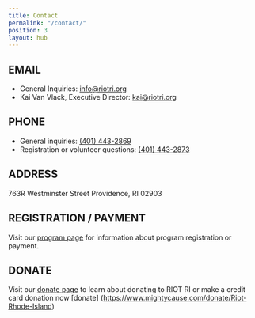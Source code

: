 ```yaml
---
title: Contact
permalink: "/contact/"
position: 3
layout: hub
---
```


## EMAIL
* General Inquiries: [info@riotri.org](mailto:info@riotri.org)
* Kai Van Vlack, Executive Director: [kai@riotri.org](mailto:kai@riotri.org)


## PHONE
* General inquiries: [(401) 443-2869](tel:4014432869)
* Registration or volunteer questions: [(401) 443-2873](tel:4014432873)

## ADDRESS
763R Westminster Street
Providence, RI 02903

## REGISTRATION / PAYMENT
Visit our [program page](http://riotri.org/programs/) for information about program registration or payment.

## DONATE
Visit our [donate page](http://riotri.org/get-involved/donate.html) to learn about donating to RIOT RI or make a credit card donation now [donate] (https://www.mightycause.com/donate/Riot-Rhode-Island)